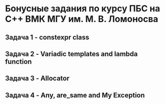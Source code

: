 # Бонусные задания по курсу ПБС на С++ ВМК МГУ им. М. В. Ломоносва
## Задача 1 - constexpr class
## Задача 2 - Variadic templates and lambda function
## Задача 3 - Allocator
## Задача 4 - Any, are_same and My Exception